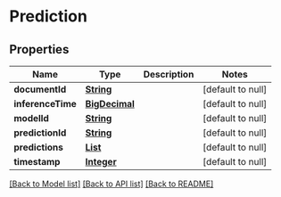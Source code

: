 # Prediction
## Properties

Name | Type | Description | Notes
------------ | ------------- | ------------- | -------------
**documentId** | [**String**](string.md) |  | [default to null]
**inferenceTime** | [**BigDecimal**](number.md) |  | [default to null]
**modelId** | [**String**](string.md) |  | [default to null]
**predictionId** | [**String**](string.md) |  | [default to null]
**predictions** | [**List**](Document_predictions.md) |  | [default to null]
**timestamp** | [**Integer**](integer.md) |  | [default to null]

[[Back to Model list]](../README.md#documentation-for-models) [[Back to API list]](../README.md#documentation-for-api-endpoints) [[Back to README]](../README.md)

